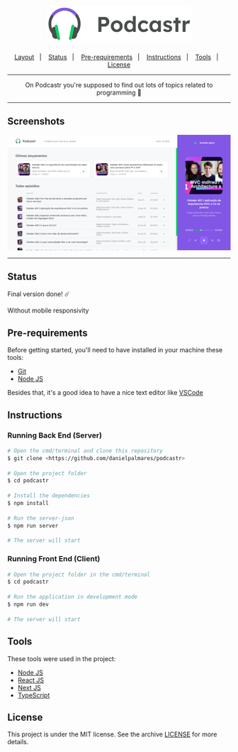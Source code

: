 <h1 align="center">
  <img alt="Podcastr" title="Podcastr" src="https://github.com/danielpalmares/podcastr/blob/main/public/logo.svg" />
</h1>

<p align="center">
  <a href="#layout">Layout</a>&nbsp;&nbsp;&nbsp;|&nbsp;&nbsp;&nbsp;
  <a href="#status">Status</a>&nbsp;&nbsp;&nbsp;|&nbsp;&nbsp;&nbsp;
  <a href="#pre-requirements">Pre-requirements</a>&nbsp;&nbsp;&nbsp;|&nbsp;&nbsp;&nbsp;
  <a href="#instructions">Instructions</a>&nbsp;&nbsp;&nbsp;|&nbsp;&nbsp;&nbsp;
  <a href="#tools">Tools</a>&nbsp;&nbsp;&nbsp;|&nbsp;&nbsp;&nbsp;
  <a href="#license">License</a>
</p>

---

<p align="center">
  On Podcastr you're supposed to find out lots of topics related to programming 🤖
</p>

---

## Screenshots 

![Layout](https://github.com/danielpalmares/podcastr/blob/main/.github/podcastr.png)

---

## Status

Final version done! ☄️

Without mobile responsivity

## Pre-requirements

Before getting started, you'll need to have installed in your machine these tools: 

- [Git](https://git-scm.com) 
- [Node JS](https://nodejs.org/en/)

Besides that, it's a good idea to have a nice text editor like [VSCode](https://code.visualstudio.com/)

## Instructions

### Running Back End (Server)

```bash
# Open the cmd/terminal and clone this repository
$ git clone <https://github.com/danielpalmares/podcastr>

# Open the project folder 
$ cd podcastr

# Install the dependencies
$ npm install

# Run the server-json
$ npm run server

# The server will start
```

### Running Front End (Client)

```bash
# Open the project folder in the cmd/terminal
$ cd podcastr

# Run the application in development mode
$ npm run dev

# The server will start
```

## Tools

These tools were used in the project:

- [Node JS](https://nodejs.org/en/)
- [React JS](https://pt-br.reactjs.org/)
- [Next JS](https://nextjs.org/)
- [TypeScript](https://www.typescriptlang.org/)

## License

This project is under the MIT license. See the archive [LICENSE](https://github.com/danielpalmares/podcastr/blob/main/LICENSE) for more details.
